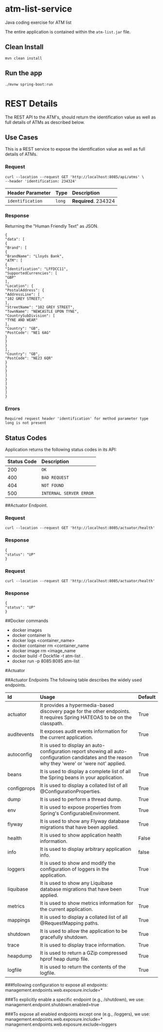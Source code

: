 # atm-list-service
Java coding exercise for ATM list 

The entire application is contained within the `atm-list.jar` file.

## Clean Install
    mvn clean install

## Run the app
    ./mvnw spring-boot:run

# REST  Details
The REST API to the ATM's, should return the identification value as well as full details of ATMs as described below.

## Use Cases
This is a REST service to expose the identification value as well as full details of ATMs.

### Request

    curl --location --request GET 'http://localhost:8085/api/atms' \
    --header 'identification: 234324'

| Header Parameter | Type | Description |
| :--- | :--- | :--- |
| `identification` | `long` | **Required**. 234324 |

### Response
Returning the "Human Friendly Text" as JSON.

    {
    "data": [
    {
    "Brand": [
    {
    "BrandName": "Lloyds Bank",
    "ATM": [
    {
    "Identification": "LFFDCC11",
    "SupportedCurrencies": [
    "GBP"
    ],
    "Location": {
    "PostalAddress": {
    "AddressLine": [
    "102 GREY STREET;"
    ],
    "StreetName": "102 GREY STREET",
    "TownName": "NEWCASTLE UPON TYNE",
    "CountrySubDivision": [
    "TYNE AND WEAR"
    ],
    "Country": "GB",
    "PostCode": "NE1 6AG"
    }
    }
    }
    ],
    "Country": "GB",
    "PostCode": "NE23 6QR"
    }
    }
    }
    ]
    }
    ]
    }
    ]
    }

### Errors

    Required request header 'identification' for method parameter type long is not present

## Status Codes

Application returns the following status codes in its API:

| Status Code | Description |
| :--- | :--- |
| 200 | `OK` |
| 400 | `BAD REQUEST` |
| 404 | `NOT FOUND` |
| 500 | `INTERNAL SERVER ERROR` |

##Actuator Endpoint.

### Request

    curl --location --request GET 'http://localhost:8085/actuator/health'

### Response

    {
    "status": "UP"
    }

### Request

    curl --location --request GET 'http://localhost:8085/actuator/health'

### Response

    {
    "status": "UP"
    }

##Docker commands

- docker images
- docker container ls
- docker logs <container_name>
- docker container rm <container_name
- docker image rm <image_name
- docker build -f Dockfile -t atm-list .
- docker run -p 8085:8085 atm-list

#Actuator

##Actuator Endpoints
The following table describes the widely used endpoints.

| Id | Usage | Default |
| :--- | :--- | :--- |
| actuator | It provides a hypermedia-based discovery page for the other endpoints. It requires Spring HATEOAS to be on the classpath. | True
| auditevents | It exposes audit events information for the current application. | True
| autoconfig | It is used to display an auto-configuration report showing all auto-configuration candidates and the reason why they 'were' or 'were not' applied. | True
| beans | It is used to display a complete list of all the Spring beans in your application. | True
| configprops | It is used to display a collated list of all @ConfigurationProperties. | True
| dump | It is used to perform a thread dump. | True
| env | It is used to expose properties from Spring's ConfigurableEnvironment. | True
| flyway | It is used to show any Flyway database migrations that have been applied. | True
| health | It is used to show application health information. | False
| info | It is used to display arbitrary application info. | false
| loggers | It is used to show and modify the configuration of loggers in the application. | True
| liquibase	| It is used to show any Liquibase database migrations that have been applied. | True
| metrics | It is used to show metrics information for the current application. | True
| mappings | It is used to display a collated list of all @RequestMapping paths. | True
| shutdown | It is used to allow the application to be gracefully shutdown. | True
| trace | It is used to display trace information. | True
| heapdump | It is used to return a GZip compressed hprof heap dump file. | True
| logfile | It is used to return the contents of the logfile. | True

###following configuration to expose all endpoints:
    management.endpoints.web.exposure.include=*

###To explicitly enable a specific endpoint (e.g., /shutdown), we use:
    management.endpoint.shutdown.enabled=true

###To expose all enabled endpoints except one (e.g., /loggers), we use:
    management.endpoints.web.exposure.include=*
    management.endpoints.web.exposure.exclude=loggers
